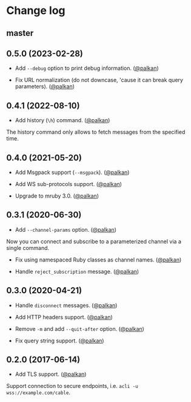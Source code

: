 # Change log

## master

## 0.5.0 (2023-02-28)

- Add `--debug` option to print debug information. ([@palkan][])

- Fix URL normalization (do not downcase, 'cause it can break query parameters). ([@palkan][])

## 0.4.1 (2022-08-10)

- Add history (`\h`) command. ([@palkan][])

The history command only allows to fetch messages from the specified time.

## 0.4.0 (2021-05-20)

- Add Msgpack support (`--msgpack`). ([@palkan][])

- Add WS sub-protocols support. ([@palkan][])

- Upgrade to mruby 3.0. ([@palkan][])

## 0.3.1 (2020-06-30)

- Add `--channel-params` option. ([@palkan][])

Now you can connect and subscribe to a parameterized channel via a single command.

- Fix using namespaced Ruby classes as channel names. ([@palkan][])

- Handle `reject_subscription` message. ([@palkan][])

## 0.3.0 (2020-04-21)

- Handle `disconnect` messages. ([@palkan][])

- Add HTTP headers support. ([@palkan][])

- Remove `-m` and add `--quit-after` option. ([@palkan][])

- Fix query string support. ([@palkan][])

## 0.2.0 (2017-06-14)

- Add TLS support. ([@palkan][])

Support connection to secure endpoints, i.e. `acli -u wss://example.com/cable`.

[@palkan]: https://github.com/palkan
